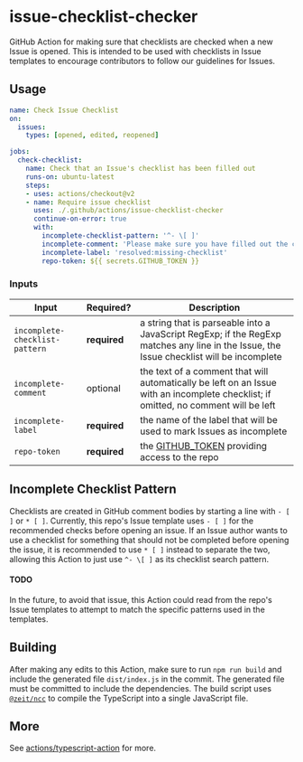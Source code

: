 # issue-checklist-checker

GitHub Action for making sure that checklists are checked when a new Issue is opened. This is intended to be used with checklists in Issue templates to encourage contributors to follow our guidelines for Issues.

## Usage

```yaml
name: Check Issue Checklist
on:
  issues:
    types: [opened, edited, reopened]

jobs:
  check-checklist:
    name: Check that an Issue's checklist has been filled out
    runs-on: ubuntu-latest
    steps:
    - uses: actions/checkout@v2
    - name: Require issue checklist
      uses: ./.github/actions/issue-checklist-checker
      continue-on-error: true
      with:
        incomplete-checklist-pattern: '^- \[ ]'
        incomplete-comment: 'Please make sure you have filled out the checklist in the Issue template'
        incomplete-label: 'resolved:missing-checklist'
        repo-token: ${{ secrets.GITHUB_TOKEN }}
```

### Inputs

| Input | Required? | Description |
| ----- | --------- | ----------- |
| `incomplete-checklist-pattern` | **required** | a string that is parseable into a JavaScript RegExp; if the RegExp matches any line in the Issue, the Issue checklist will be incomplete |
| `incomplete-comment` | optional | the text of a comment that will automatically be left on an Issue with an incomplete checklist; if omitted, no comment will be left |
| `incomplete-label` | **required** | the name of the label that will be used to mark Issues as incomplete |
| `repo-token` | **required** | the [GITHUB_TOKEN](https://help.github.com/en/actions/configuring-and-managing-workflows/authenticating-with-the-github_token) providing access to the repo |

## Incomplete Checklist Pattern

Checklists are created in GitHub comment bodies by starting a line with `- [ ]` or `* [ ]`. Currently, this repo's Issue template uses `- [ ]` for the recommended checks before opening an issue. If an Issue author wants to use a checklist for something that should not be completed before opening the issue, it is recommended to use `* [ ]` instead to separate the two, allowing this Action to just use `^- \[ ]` as its checklist search pattern.

#### TODO

In the future, to avoid that issue, this Action could read from the repo's Issue templates to attempt to match the specific patterns used in the templates.

## Building

After making any edits to this Action, make sure to run `npm run build` and include the generated file `dist/index.js` in the commit. The generated file must be committed to include the dependencies. The build script uses [`@zeit/ncc`](https://github.com/zeit/ncc) to compile the TypeScript into a single JavaScript file.

## More

See [actions/typescript-action](https://github.com/actions/typescript-action) for more.
